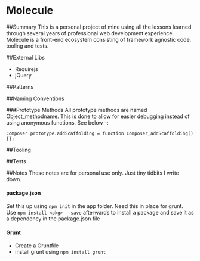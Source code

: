 # Molecule

##Summary
This is a personal project of mine using all the lessons learned through several years of professional web development experience. Molecule is a front-end ecosystem consisting of framework agnostic code, tooling and tests.

##External Libs
* Requirejs
* jQuery

##Patterns

##Naming Conventions

###Prototype Methods
All prototype methods are named Object_methodname. This is done to allow for easier debugging instead of using anonymous functions. See below -:

`Composer.prototype.addScaffolding = function Composer_addScaffolding() {};`

##Tooling

##Tests

##Notes
These notes are for personal use only. Just tiny tidbits I write down.

#### package.json
Set this up using `npm init` in the app folder. Need this in place for grunt.
Use `npm install <pkg> --save` afterwards to install a package and save it as a dependency in the package.json file

#### Grunt
* Create a Gruntfile
* install grunt using `npm install grunt`